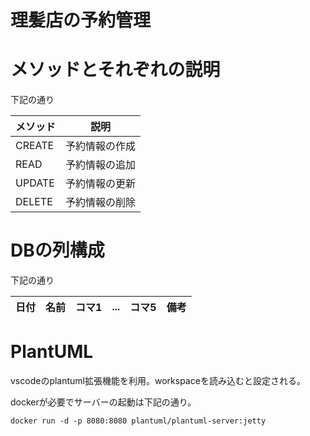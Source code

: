 # 理髪店の予約管理

# メソッドとそれぞれの説明

下記の通り

| メソッド | 説明           | 
| -------- | -------------- | 
| CREATE   | 予約情報の作成 | 
| READ     | 予約情報の追加 | 
| UPDATE   | 予約情報の更新 | 
| DELETE   | 予約情報の削除 | 

# DBの列構成

下記の通り

| 日付 | 名前 | コマ1 | ... | コマ5 | 備考 | 
| ---- | ---- | ----- | --- | ----- | ---- | 

# PlantUML

vscodeのplantuml拡張機能を利用。workspaceを読み込むと設定される。

dockerが必要でサーバーの起動は下記の通り。

`docker run -d -p 8080:8080 plantuml/plantuml-server:jetty`
